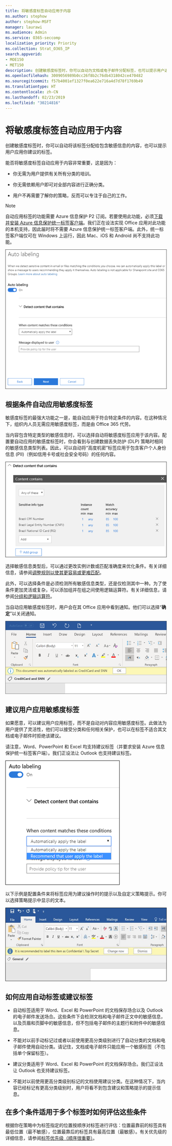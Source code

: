 ```yaml
---
title: 将敏感度标签自动应用于内容
ms.author: stephow
author: stephow-MSFT
manager: laurawi
ms.audience: Admin
ms.service: O365-seccomp
localization_priority: Priority
ms.collection: Strat_O365_IP
search.appverid:
- MOE150
- MET150
description: 创建敏感度标签时，你可以自动为文档或电子邮件分配标签，也可以提示用户选择你建议的标签。
ms.openlocfilehash: 3009056989b0cc26f8b2c76db4318042ce470482
ms.sourcegitcommit: f57b4001ef1327f0ea622e716a4d7d78f1769b49
ms.translationtype: HT
ms.contentlocale: zh-CN
ms.lasthandoff: 02/23/2019
ms.locfileid: "30214816"
---
```

# <a name="apply-a-sensitivity-label-to-content-automatically"></a>将敏感度标签自动应用于内容

创建敏感度标签时，你可以自动将该标签分配给包含敏感信息的内容，也可以提示用户应用你建议的标签。

能否将敏感度标签自动应用于内容非常重要，这是因为：

- 你无需为用户提供有关所有分类的培训。

- 你无需依赖用户即可对全部内容进行正确分类。

- 用户不再需要了解你的策略，反而可以专注于自己的工作。

> [!NOTE]
> 自动应用标签的功能需要 Azure 信息保护 P2 订阅。若要使用此功能，必须[下载并安装 Azure 信息保护统一标签客户端](https://docs.microsoft.com/zh-CN/azure/information-protection/rms-client/install-unifiedlabelingclient-app)。我们正在设法实现 Office 应用对此功能的本机支持，因此届时将不需要 Azure 信息保护统一标签客户端。此外，统一标签客户端仅可在 Windows 上运行，因此 Mac、iOS 和 Android 尚不支持此功能。

![灵敏度标签的自动标签选项](media/Sensitivity_labels_Auto_labeling_options.png)

## <a name="apply-a-sensitivity-label-automatically-based-on-conditions"></a>根据条件自动应用敏感度标签

敏感度标签的最强大功能之一是，能自动应用于符合特定条件的内容。在这种情况下，组织内人员无需应用敏感度标签，而是由 Office 365 代劳。
   
当内容包含特定类型的敏感信息时，可以选择自动将敏感度标签应用于该内容。配置要自动应用的敏感度标签时，你会看到与创建数据丢失防护 (DLP) 策略时相同的敏感信息类型列表。因此，可以自动将“高度机密”标签应用于包含客户个人身份信息 (PII)（例如信用卡号或社会安全号码）的任何内容。 

![实例计数和匹配准确度的选项](media/Sensitivity_labels_instance_count_match_accuracy.png)

选择敏感信息类型后，可以通过更改实例计数或匹配准确度来优化条件。有关详细信息，请参阅[调整规则以使其更容易或更难匹配](data-loss-prevention-policies.md#tuning-rules-to-make-them-easier-or-harder-to-match)。

此外，可以选择条件是必须检测所有敏感信息类型，还是仅检测其中一种。为了使条件更加灵活或复杂，可以添加组并在组之间使用逻辑运算符。有关详细信息，请参阅[分组和逻辑运算符](data-loss-prevention-policies.md#grouping-and-logical-operators)。

当自动应用敏感度标签时，用户会在其 Office 应用中看到通知。他们可以选择“**确定**”以关闭通知。

![指出文档自动应用了标签的通知](media/sensitivity_labels_msg_doc_was_auto_labeled.PNG)

## <a name="recommend-that-the-user-apply-a-sensitivity-label"></a>建议用户应用敏感度标签

如果愿意，可以建议用户应用标签，而不是自动对内容应用敏感度标签。此做法为用户提供了灵活性，他们可以接受分类和任何相关保护，也可以在标签不适合其文档或电子邮件时拒绝该建议。

请注意，Word、PowerPoint 和 Excel 均支持建议标签（并要求安装 Azure 信息保护统一标签客户端）。我们正设法让 Outlook 也支持建议标签。

![向用户建议敏感度标签的选项](media/Sensitivity_labels_Recommended_label_option.png)

以下示例是配置条件来将标签应用为建议操作时的提示以及自定义策略提示。你可以选择策略提示中显示的文本。

![关于应用建议标签的提示](media/Sensitivity_label_Prompt_for_required_label.png)

## <a name="how-automatic-or-recommended-labels-are-applied"></a>如何应用自动标签或建议标签

- 自动标签适用于 Word、Excel 和 PowerPoint 的文档保存场合以及 Outlook 的电子邮件发送场合。这些条件下会检测文档和电子邮件正文中的敏感信息，以及页眉和页脚中的敏感信息，但不包括电子邮件的主题行和附件中的敏感信息。

- 不能对以前手动标记过或者以前使用更高分类级别进行了自动分类的文档和电子邮件使用自动分类。请记住，文档或电子邮件只能应用一个敏感标签（不包括单个保留标签）。

- 建议分类适用于 Word、Excel 和 PowerPoint 的文档保存场合。我们正设法让 Outlook 也支持建议标签。

- 不能对以前使用更高分类级别标记的文档使用建议分类。在这种情况下，当内容已经标记有更高分类级别时，用户将看不到包含建议和策略提示的提示信息。

## <a name="how-multiple-conditions-are-evaluated-when-they-apply-to-more-than-one-label"></a>在多个条件适用于多个标签时如何评估这些条件

根据你在策略中为标签指定的位置按顺序对标签进行评估：位置最靠前的标签具有最低位置（最不敏感），位置最靠后的标签具有最高位置（最敏感）。有关优先级的详细信息，请参阅[标签优先级（顺序很重要）](sensitivity-labels.md#label-priority-order-matters)。